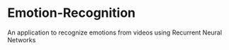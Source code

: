 # Emotion-Recognition
An application to recognize emotions from videos using Recurrent Neural Networks
